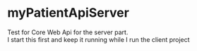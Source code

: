 # myPatientApiServer
Test for Core Web Api for the server part.  
I start this first and keep it running while I run the client project

